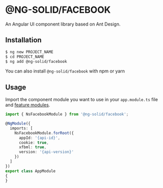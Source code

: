 # @NG-SOLID/FACEBOOK

An Angular UI component library based on Ant Design.

## Installation

```bash
$ ng new PROJECT_NAME
$ cd PROJECT_NAME
$ ng add @ng-solid/facebook
```

You can also install `@ng-solid/facebook` with npm or yarn

## Usage

Import the component module you want to use in your `app.module.ts` file
and [feature modules](https://angular.io/guide/feature-modules).

```ts
import { NsFacebookModule } from '@ng-solid/facebook';

@NgModule({
  imports: [
    NsFacebookModule.forRoot({
      appId: '{api-id}',
      cookie: true,
      xfbml: true,
      version: '{api-version}'
    })
  ]
})
export class AppModule
{
}
```

